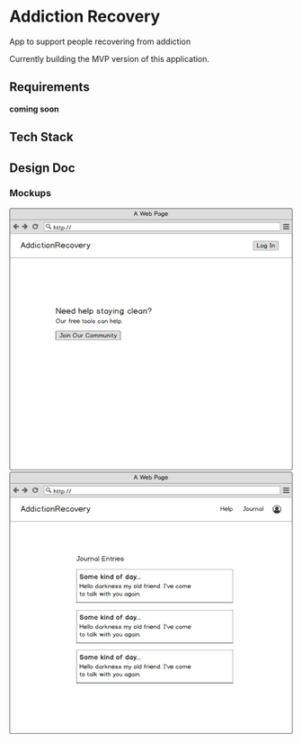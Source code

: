 # Addiction Recovery

App to support people recovering from addiction

Currently building the MVP version of this application.

## Requirements

**coming soon**

## Tech Stack

## Design Doc

### Mockups

<img src="home_page.png" alt="home page">

<img src="user_dashboard.png" alt="user dashboard">
